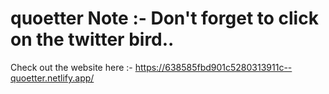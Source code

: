 # quoetter Note :- Don't forget to click on the twitter bird..

Check out the website here :-
https://638585fbd901c5280313911c--quoetter.netlify.app/
